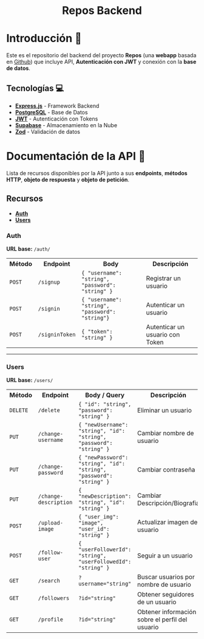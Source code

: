 <h1 align="center">Repos Backend</h1>

# Introducción 🚀

Este es el repositorio del backend del proyecto **Repos** (una **webapp** basada en [Github](https://github.com)) que 
incluye API, **Autenticación con JWT** y conexión con la **base de datos**.

## Tecnologías 💻️

- **[Express.js](https://expressjs.com)** - Framework Backend
- **[PostgreSQL](https://www.postgresql.org/)** - Base de Datos
- **[JWT](https://jwt.io/)** - Autenticación con Tokens
- **[Supabase](https://supabase.com)** - Almacenamiento en la Nube
- **[Zod](https://zod.dev/)** - Validación de datos

# Documentación de la API 📔

Lista de recursos disponibles por la API junto a sus **endpoints**, **métodos HTTP**, **objeto de respuesta** y 
**objeto de petición**.

## Recursos

- **[Auth](#auth)**
- **[Users](#users)**

### Auth

**URL base:** `/auth/`

<table>
    <th>Método</th>
    <th>Endpoint</th>
    <th>Body</th>
    <th>Descripción</th>
    <tr>
        <td><code>POST</code></td>
        <td><code>/signup</code></td>
        <td>
            <code>{ "username": "string", "password": "string" }</code>
        </td>
        <td>Registrar un usuario</td>
    </tr>
    <tr>
        <td><code>POST</code></td>
        <td><code>/signin</code></td>
        <td>
            <code>{ "username": "string", "password": "string"}</code>
        </td>
        <td>Autenticar un usuario</td>
    </tr>
    <tr>
        <td><code>POST</code></td>
        <td><code>/signinToken</code></td>
        <td>
            <code>{ "token": "string" }</code>
        </td>
        <td>Autenticar un usuario con Token</td>
    </tr>
</table>

---

### Users

**URL base:** `/users/`

<table>
    <th>Método</th>
    <th>Endpoint</th>
    <th>Body / Query</th>
    <th>Descripción</th>
    <tr>
        <td><code>DELETE</code></td>
        <td><code>/delete</code></td>
        <td><code>{ "id": "string", "password": "string" }</code></td>
        <td>Eliminar un usuario</td>
    </tr>
    <tr>
        <td><code>PUT</code></td>
        <td><code>/change-username</code></td>
        <td><code>{ "newUsername": "string", "id": "string", "password": "string" }</code></td>
        <td>Cambiar nombre de usuario</td>
    </tr>
    <tr>
        <td><code>PUT</code></td>
        <td><code>/change-password</code></td>
        <td><code>{ "newPassword": "string", "id": "string", "password": "string" }</code></td>
        <td>Cambiar contraseña</td>
    </tr>
    <tr>
        <td><code>PUT</code></td>
        <td><code>/change-description</code></td>
        <td><code>{ "newDescription": "string", "id": "string" }</code></td>
        <td>Cambiar Descripción/Biografia</td>
    </tr>
    <tr>
        <td><code>POST</code></td>
        <td><code>/upload-image</code></td>
        <td><code>{ "user_img": "image", "user_id": "string" }</code></td>
        <td>Actualizar imagen de usuario</td>
    </tr>
    <tr>
        <td><code>POST</code></td>
        <td><code>/follow-user</code></td>
        <td><code>{ "userFollowerId": "string", "userFollowedId": "string" }</code></td>
        <td>Seguir a un usuario</td>
    </tr>
    <tr>
        <td><code>GET</code></td>
        <td><code>/search</code></td>
        <td><code>?username="string"</code></td>
        <td>Buscar usuarios por nombre de usuario</td>
    </tr>
    <tr>
        <td><code>GET</code></td>
        <td><code>/followers</code></td>
        <td><code>?id="string"</code></td>
        <td>Obtener seguidores de un usuario</td>
    </tr>
    <tr>
        <td><code>GET</code></td>
        <td><code>/profile</code></td>
        <td><code>?id="string"</code></td>
        <td>Obtener información sobre el perfil del usuario</td>
    </tr>
</table>
